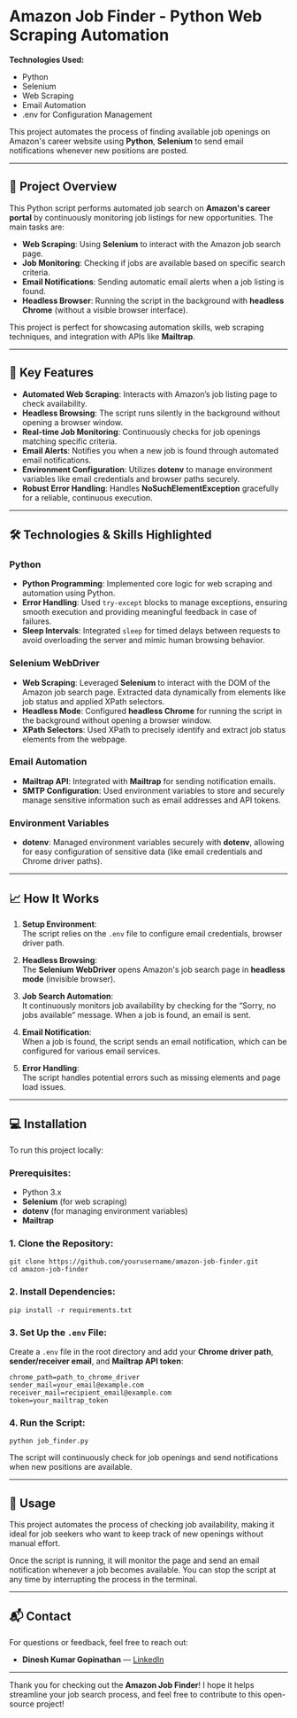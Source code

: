 # Amazon Job Finder - Python Web Scraping Automation

**Technologies Used:**  
- Python  
- Selenium  
- Web Scraping  
- Email Automation  
- .env for Configuration Management  

This project automates the process of finding available job openings on Amazon's career website using **Python**, **Selenium** to send email notifications whenever new positions are posted.

---

## 🚀 Project Overview

This Python script performs automated job search on **Amazon's career portal** by continuously monitoring job listings for new opportunities. The main tasks are:

- **Web Scraping**: Using **Selenium** to interact with the Amazon job search page.
- **Job Monitoring**: Checking if jobs are available based on specific search criteria.
- **Email Notifications**: Sending automatic email alerts when a job listing is found.
- **Headless Browser**: Running the script in the background with **headless Chrome** (without a visible browser interface).

This project is perfect for showcasing automation skills, web scraping techniques, and integration with APIs like **Mailtrap**.

---

## 🔧 Key Features

- **Automated Web Scraping**: Interacts with Amazon’s job listing page to check availability.
- **Headless Browsing**: The script runs silently in the background without opening a browser window.
- **Real-time Job Monitoring**: Continuously checks for job openings matching specific criteria.
- **Email Alerts**: Notifies you when a new job is found through automated email notifications.
- **Environment Configuration**: Utilizes **dotenv** to manage environment variables like email credentials and browser paths securely.
- **Robust Error Handling**: Handles **NoSuchElementException** gracefully for a reliable, continuous execution.

---

## 🛠️ Technologies & Skills Highlighted

### **Python**
- **Python Programming**: Implemented core logic for web scraping and automation using Python.
- **Error Handling**: Used `try-except` blocks to manage exceptions, ensuring smooth execution and providing meaningful feedback in case of failures.
- **Sleep Intervals**: Integrated `sleep` for timed delays between requests to avoid overloading the server and mimic human browsing behavior.

### **Selenium WebDriver**
- **Web Scraping**: Leveraged **Selenium** to interact with the DOM of the Amazon job search page. Extracted data dynamically from elements like job status and applied XPath selectors.
- **Headless Mode**: Configured **headless Chrome** for running the script in the background without opening a browser window.
- **XPath Selectors**: Used XPath to precisely identify and extract job status elements from the webpage.

### **Email Automation**
- **Mailtrap API**: Integrated with **Mailtrap** for sending notification emails.
- **SMTP Configuration**: Used environment variables to store and securely manage sensitive information such as email addresses and API tokens.

### **Environment Variables**
- **dotenv**: Managed environment variables securely with **dotenv**, allowing for easy configuration of sensitive data (like email credentials and Chrome driver paths).

---

## 📈 How It Works

1. **Setup Environment**:  
   The script relies on the `.env` file to configure email credentials, browser driver path.

2. **Headless Browsing**:  
   The **Selenium WebDriver** opens Amazon's job search page in **headless mode** (invisible browser).

3. **Job Search Automation**:  
   It continuously monitors job availability by checking for the “Sorry, no jobs available” message. When a job is found, an email is sent.

4. **Email Notification**:  
   When a job is found, the script sends an email notification, which can be configured for various email services.

5. **Error Handling**:  
   The script handles potential errors such as missing elements and page load issues.

---

## 💻 Installation

To run this project locally:

### Prerequisites:
- Python 3.x
- **Selenium** (for web scraping)
- **dotenv** (for managing environment variables)
- **Mailtrap**

### 1. Clone the Repository:
`git clone https://github.com/yourusername/amazon-job-finder.git`  
`cd amazon-job-finder`

### 2. Install Dependencies:
`pip install -r requirements.txt`

### 3. Set Up the `.env` File:
Create a `.env` file in the root directory and add your **Chrome driver path**, **sender/receiver email**, and **Mailtrap API token**:

```
chrome_path=path_to_chrome_driver
sender_mail=your_email@example.com
receiver_mail=recipient_email@example.com
token=your_mailtrap_token
```

### 4. Run the Script:  
```
python job_finder.py

```

The script will continuously check for job openings and send notifications when new positions are available.

---

## 📨 Usage

This project automates the process of checking job availability, making it ideal for job seekers who want to keep track of new openings without manual effort.

Once the script is running, it will monitor the page and send an email notification whenever a job becomes available. You can stop the script at any time by interrupting the process in the terminal.

---

## 📬 Contact

For questions or feedback, feel free to reach out:

- **Dinesh Kumar Gopinathan** — [LinkedIn](https://www.linkedin.com/in/dinesh-kumar-5273a8195/)  

---

Thank you for checking out the **Amazon Job Finder**! I hope it helps streamline your job search process, and feel free to contribute to this open-source project!
